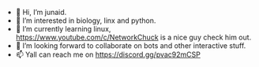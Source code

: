- 👋 Hi, I’m junaid.
- 👀 I’m interested in biology, linx and python.
- 🌱 I’m currently learning linux, https://www.youtube.com/c/NetworkChuck is a nice guy check him out.
- 💞️ I’m looking forward to collaborate on bots and other interactive stuff.
- 📫 Yall can reach me on https://discord.gg/pvac92mCSP
